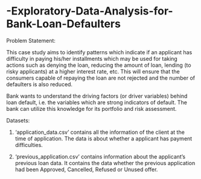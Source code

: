 # -Exploratory-Data-Analysis-for-Bank-Loan-Defaulters

Problem Statement:

This case study aims to identify patterns which indicate if an applicant has difficulty in paying his/her installments which may be used for taking actions such as denying the loan, reducing the amount of loan, lending (to risky applicants) at a higher interest rate, etc. This will ensure that the consumers capable of repaying the loan are not rejected and the number of defaulters is also reduced.

Bank wants to understand the driving factors (or driver variables) behind loan default, i.e. the variables which are strong indicators of default.  The bank can utilize this knowledge for its portfolio and risk assessment.

Datasets:

1. ‘application_data.csv’ contains all the information of the client at the time of application.
The data is about whether a applicant has payment difficulties.

2. ‘previous_application.csv’ contains information about the applicant’s previous loan data. It contains the data whether the previous application had been Approved, Cancelled, Refused or Unused offer.

